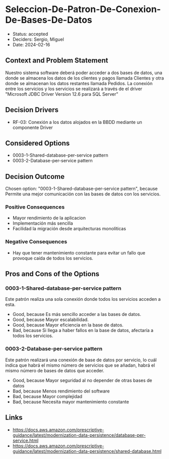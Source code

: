 # Seleccion-De-Patron-De-Conexion-De-Bases-De-Datos

* Status: accepted
* Deciders: Sergio, Miguel
* Date: 2024-02-16

## Context and Problem Statement

Nuestro sistema software deberá poder acceder a dos bases de datos, una donde se almacena los datos de los clientes y pagos llamada Clientes y otra donde se almacenan los datos restantes llamada Pedidos. La conexión entre los servicios y los servicios se realizará a través de el driver "Microsoft JDBC Driver Version 12.6 para SQL Server"

## Decision Drivers

* RF-03: Conexión a los datos alojados en la BBDD mediante un componente Driver

## Considered Options

* 0003-1-Shared-database-per-service pattern
* 0003-2-Database-per-service pattern

## Decision Outcome

Chosen option: "0003-1-Shared-database-per-service pattern", because Permite una mejor comunicación con las bases de datos con los servicios.

### Positive Consequences

* Mayor rendimiento de la aplicacion
* Implementación más sencilla
* Facilidad la migración desde arquitecturas monolíticas

### Negative Consequences

* Hay que tener mantenimiento constante para evitar un fallo que provoque caída de todos los servicios.

## Pros and Cons of the Options

### 0003-1-Shared-database-per-service pattern

Este patrón realiza una sola conexión donde todos los servicios acceden a esta.

* Good, because Es más sencillo acceder a las bases de datos.
* Good, because Mayor escalabilidad.
* Good, because Mayor eficiencia en la base de datos.
* Bad, because Si llega a haber fallos en la base de datos, afectaría a todos los servicios.

### 0003-2-Database-per-service pattern

Este patrón realizará una conexión de base de datos por servicio, lo cuál indica que habrá el mismo número de servicios que se añadan, habrá el mismo número de bases de datos que acceder.

* Good, because Mayor seguridad al no depender de otras bases de datos
* Bad, because Menos rendimiento del software
* Bad, because Mayor complejidad
* Bad, because Necesita mayor mantenimiento constante

## Links

* https://docs.aws.amazon.com/prescriptive-guidance/latest/modernization-data-persistence/database-per-service.html
* https://docs.aws.amazon.com/prescriptive-guidance/latest/modernization-data-persistence/shared-database.html
